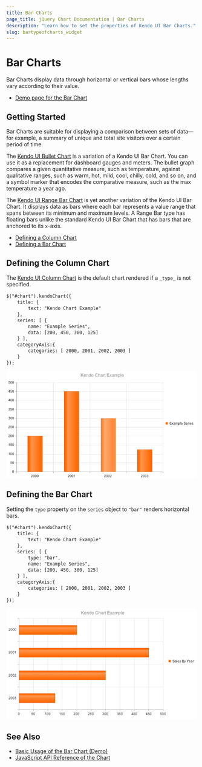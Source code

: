 ```yaml
---
title: Bar Charts
page_title: jQuery Chart Documentation | Bar Charts
description: "Learn how to set the properties of Kendo UI Bar Charts."
slug: bartypeofcharts_widget
---
```


# Bar Charts

Bar Charts display data through horizontal or vertical bars whose lengths vary according to their value.

* [Demo page for the Bar Chart](https://demos.telerik.com/kendo-ui/bar-charts/index)

## Getting Started

Bar Charts are suitable for displaying a comparison between sets of data&mdash;for example, a summary of unique and total site visitors over a certain period of time.

The [Kendo UI Bullet Chart](https://demos.telerik.com/kendo-ui/bullet-charts/index) is a variation of a Kendo UI Bar Chart. You can use it as a replacement for dashboard gauges and meters. The bullet graph compares a given quantitative measure, such as temperature, against qualitative ranges, such as warm, hot, mild, cool, chilly, cold, and so on, and a symbol marker that encodes the comparative measure, such as the max temperature a year ago.

The [Kendo UI Range Bar Chart](https://demos.telerik.com/kendo-ui/range-bar-charts/index) is yet another variation of the Kendo UI Bar Chart. It displays data as bars where each bar represents a value range that spans between its minimum and maximum levels. A Range Bar type has floating bars unlike the standard Kendo UI Bar Chart that has bars that are anchored to its `x`-axis.

* [Defining a Column Chart](#defining-the-column-chart)
* [Defining a Bar Chart](#defining-the-bar-chart)

## Defining the Column Chart

The [Kendo UI Column Chart](https://demos.telerik.com/kendo-ui/bar-charts/column) is the default chart rendered if a `_type_` is not specified.

    $("#chart").kendoChart({
        title: {
            text: "Kendo Chart Example"
        },
        series: [ {
            name: "Example Series",
            data: [200, 450, 300, 125]
        } ],
        categoryAxis:{
            categories: [ 2000, 2001, 2002, 2003 ]
        }
    });

![A sample Column Chart with categories](../chart-column-categories.png)

## Defining the Bar Chart

Setting the `type` property on the `series` object to `"bar"` renders horizontal bars.

    $("#chart").kendoChart({
        title: {
            text: "Kendo Chart Example"
        },
        series: [ {
            type: "bar",
            name: "Example Series",
            data: [200, 450, 300, 125]
        } ],
        categoryAxis:{
            categories: [ 2000, 2001, 2002, 2003 ]
        }
    });

![A sample Bar Chart](chart-bar.png)

## See Also

* [Basic Usage of the Bar Chart (Demo)](https://demos.telerik.com/kendo-ui/bar-charts/index)
* [JavaScript API Reference of the Chart](/api/javascript/dataviz/ui/chart)
